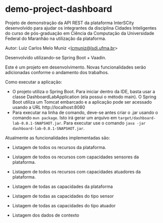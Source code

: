 # demo-project-dashboard

Projeto de demonstração da API REST da plataforma InterSCity desenvolvido para ajudar os integrantes da disciplina 
Cidades Inteligentes do curso de pós-graduação em Ciência da Computação da Universidade Federal do Maranhão
na utilização da plataforma.

Autor: Luiz Carlos Melo Muniz &lt;lcmuniz@lsdi.ufma.br>

Desenvolvido utilizando-se Spring Boot + Vaadin.

Este é um projeto em desenvolvimento. Novas funcionalidades serão adicionadas conforme o andamento dos trabalhos.

Como executar a aplicação:
  - O projeto utiliza o Spring Boot. Para iniciar dentro da IDE, basta usar a classe DashboardLabApplication
  (ela possui o método main). O Spring Boot utiliza um Tomcat embarcado e a aplicação pode ser
  acessado usando a URL http://localhost:8080
  - Para executar na linha de comando, deve-se antes criar o .jar usando o comando
  `mvn package`. Isto irá gerar um arquivo em `target/dashboard-lab-0.0.1-SNAPSHOT.jar`.
  Para executar use o comando `java -jar dashboard-lab-0.0.1-SNAPSHOT.jar`.
  

Atualmente as funcionalidades implementadas são:

* Listagem de todos os recursos da plataforma.

* Listagem de todos os recursos com capacidades sensores da plataforma.

* Listagem de todos os recursos com capacidades atuadores da plataforma.

* Listagem de todas as capacidades da plataforma

* Listagem de todas as capacidades do tipo sensor

* Listagem de todas as capacidades do tipo atuador

* Listagem dos dados de contexto
